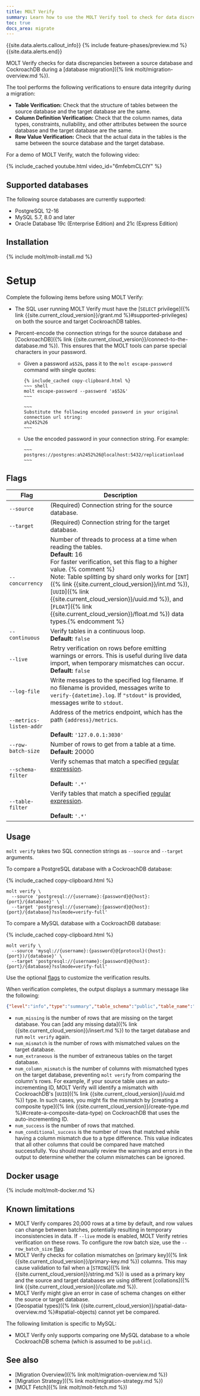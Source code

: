 ```yaml
---
title: MOLT Verify
summary: Learn how to use the MOLT Verify tool to check for data discrepancies during and after a migration.
toc: true
docs_area: migrate
---
```


{{site.data.alerts.callout_info}}
{% include feature-phases/preview.md %}
{{site.data.alerts.end}}

MOLT Verify checks for data discrepancies between a source database and CockroachDB during a [database migration]({% link molt/migration-overview.md %}).

The tool performs the following verifications to ensure data integrity during a migration:

- **Table Verification:** Check that the structure of tables between the source database and the target database are the same.
- **Column Definition Verification:** Check that the column names, data types, constraints, nullability, and other attributes between the source database and the target database are the same. 
- **Row Value Verification:** Check that the actual data in the tables is the same between the source database and the target database.

For a demo of MOLT Verify, watch the following video:

{% include_cached youtube.html video_id="6mfebmCLClY" %}

## Supported databases

The following source databases are currently supported:

- PostgreSQL 12-16
- MySQL 5.7, 8.0 and later
- Oracle Database 19c (Enterprise Edition) and 21c (Express Edition)

## Installation

{% include molt/molt-install.md %}

# Setup

Complete the following items before using MOLT Verify:

- The SQL user running MOLT Verify must have the [`SELECT` privilege]({% link {{site.current_cloud_version}}/grant.md %}#supported-privileges) on both the source and target CockroachDB tables.

- Percent-encode the connection strings for the source database and [CockroachDB]({% link {{site.current_cloud_version}}/connect-to-the-database.md %}). This ensures that the MOLT tools can parse special characters in your password.

  - Given a password `a$52&`, pass it to the `molt escape-password` command with single quotes:

        {% include_cached copy-clipboard.html %}
        ~~~ shell
        molt escape-password --password 'a$52&'
        ~~~

        ~~~
        Substitute the following encoded password in your original connection url string:
        a%2452%26
        ~~~

  - Use the encoded password in your connection string. For example:

        ~~~
        postgres://postgres:a%2452%26@localhost:5432/replicationload
        ~~~

## Flags

Flag | Description
----------|------------
`--source` | (Required) Connection string for the source database.
`--target` | (Required) Connection string for the target database.
`--concurrency` | Number of threads to process at a time when reading the tables. <br>**Default:** 16 <br>For faster verification, set this flag to a higher value. {% comment %}<br>Note: Table splitting by shard only works for [`INT`]({% link {{site.current_cloud_version}}/int.md %}), [`UUID`]({% link {{site.current_cloud_version}}/uuid.md %}), and [`FLOAT`]({% link {{site.current_cloud_version}}/float.md %}) data types.{% endcomment %}
`--continuous` | Verify tables in a continuous loop. <br />**Default:** `false`
`--live` | Retry verification on rows before emitting warnings or errors. This is useful during live data import, when temporary mismatches can occur. <br />**Default:** `false`
`--log-file` | Write messages to the specified log filename. If no filename is provided, messages write to `verify-{datetime}.log`. If `"stdout"` is provided, messages write to `stdout`.
`--metrics-listen-addr` | Address of the metrics endpoint, which has the path `{address}/metrics`.<br><br>**Default:** `'127.0.0.1:3030'`                                                                                                                                                                                                                                                                                                                                                                                 |
`--row-batch-size` | Number of rows to get from a table at a time. <br>**Default:** 20000
`--schema-filter` | Verify schemas that match a specified [regular expression](https://wikipedia.org/wiki/Regular_expression).<br><br>**Default:** `'.*'`
`--table-filter` | Verify tables that match a specified [regular expression](https://wikipedia.org/wiki/Regular_expression).<br><br>**Default:** `'.*'`

## Usage

`molt verify` takes two SQL connection strings as `--source` and `--target` arguments.

To compare a PostgreSQL database with a CockroachDB database:

{% include_cached copy-clipboard.html %}
~~~ shell
molt verify \
  --source 'postgresql://{username}:{password}@{host}:{port}/{database}' \
  --target 'postgresql://{username}:{password}@{host}:{port}/{database}?sslmode=verify-full'
~~~

To compare a MySQL database with a CockroachDB database:

{% include_cached copy-clipboard.html %}
~~~ shell
molt verify \
  --source 'mysql://{username}:{password}@{protocol}({host}:{port})/{database}' \
  --target 'postgresql://{username}:{password}@{host}:{port}/{database}?sslmode=verify-full'
~~~

Use the optional [flags](#flags) to customize the verification results.

When verification completes, the output displays a summary message like the following:

~~~ json
{"level":"info","type":"summary","table_schema":"public","table_name":"common_table","num_truth_rows":6,"num_success":3,"num_conditional_success":0,"num_missing":2,"num_mismatch":1,"num_extraneous":2,"num_live_retry":0,"num_column_mismatch":0,"message":"finished row verification on public.common_table (shard 1/1)"}
~~~

- `num_missing` is the number of rows that are missing on the target database. You can [add any missing data]({% link {{site.current_cloud_version}}/insert.md %}) to the target database and run `molt verify` again.
- `num_mismatch` is the number of rows with mismatched values on the target database.
- `num_extraneous` is the number of extraneous tables on the target database.
- `num_column_mismatch` is the number of columns with mismatched types on the target database, preventing `molt verify` from comparing the column's rows. For example, if your source table uses an auto-incrementing ID, MOLT Verify will identify a mismatch with CockroachDB's [`UUID`]({% link {{site.current_cloud_version}}/uuid.md %}) type. In such cases, you might fix the mismatch by [creating a composite type]({% link {{site.current_cloud_version}}/create-type.md %}#create-a-composite-data-type) on CockroachDB that uses the auto-incrementing ID.
- `num_success` is the number of rows that matched.
- `num_conditional_success` is the number of rows that matched while having a column mismatch due to a type difference. This value indicates that all other columns that could be compared have matched successfully. You should manually review the warnings and errors in the output to determine whether the column mismatches can be ignored.

## Docker usage

{% include molt/molt-docker.md %}

## Known limitations

- MOLT Verify compares 20,000 rows at a time by default, and row values can change between batches, potentially resulting in temporary inconsistencies in data. If `--live` mode is enabled, MOLT Verify retries verification on these rows. To configure the row batch size, use the `--row_batch_size` [flag](#flags).
- MOLT Verify checks for collation mismatches on [primary key]({% link {{site.current_cloud_version}}/primary-key.md %}) columns. This may cause validation to fail when a [`STRING`]({% link {{site.current_cloud_version}}/string.md %}) is used as a primary key and the source and target databases are using different [collations]({% link {{site.current_cloud_version}}/collate.md %}).
- MOLT Verify might give an error in case of schema changes on either the source or target database.
- [Geospatial types]({% link {{site.current_cloud_version}}/spatial-data-overview.md %}#spatial-objects) cannot yet be compared.

The following limitation is specific to MySQL:

- MOLT Verify only supports comparing one MySQL database to a whole CockroachDB schema (which is assumed to be `public`).

## See also

- [Migration Overview]({% link molt/migration-overview.md %})
- [Migration Strategy]({% link molt/migration-strategy.md %})
- [MOLT Fetch]({% link molt/molt-fetch.md %})